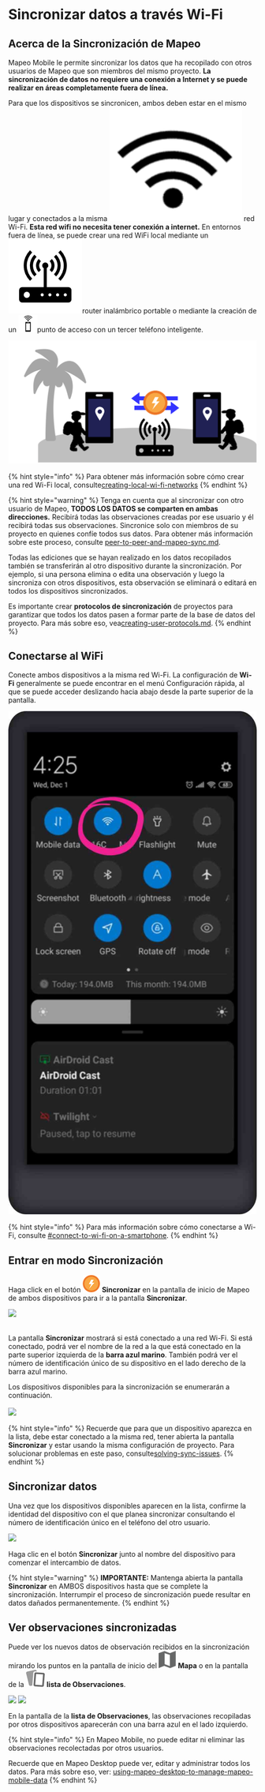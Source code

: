 # Sincronizar datos a través Wi-Fi

## Acerca de la Sincronización de Mapeo

Mapeo Mobile le permite sincronizar los datos que ha recopilado con otros usuarios de Mapeo que son miembros del mismo proyecto. **La sincronización de datos no requiere una conexión a Internet y se puede realizar en áreas completamente fuera de línea.**

Para que los dispositivos se sincronicen, ambos deben estar en el mismo lugar y conectados a la misma <img src="../../.gitbook/assets/wifi-cropped-01.png" alt="" data-size="line"> red Wi-Fi. **Esta red wifi no necesita tener conexión a internet.** En entornos fuera de línea, se puede crear una red WiFi local mediante un <img src="../../.gitbook/assets/image (23).png" alt="" data-size="line">router inalámbrico portable o mediante la creación de un <img src="../../.gitbook/assets/hotspot-icon.png" alt="" data-size="line">punto de acceso con un tercer teléfono inteligente.

![En entornos fuera de línea, puede crear una red WiFi local (sin Internet) utilizando un router inalámbrico portable.](<../../.gitbook/assets/image (36).png>)



{% hint style="info" %}
Para obtener más información sobre cómo crear una red Wi-Fi local, consulte[creating-local-wi-fi-networks](../troubleshooting/solving-sync-issues/creating-local-wi-fi-networks/ "mention")
{% endhint %}

{% hint style="warning" %}
Tenga en cuenta que al sincronizar con otro usuario de Mapeo, **TODOS LOS DATOS se comparten en ambas direcciones.** Recibirá todas las observaciones creadas por ese usuario y él recibirá todas sus observaciones. Sincronice solo con miembros de su proyecto en quienes confíe todos sus datos. Para obtener más información sobre este proceso, consulte [peer-to-peer-and-mapeo-sync.md](../../vision-general/about-mapeo/peer-to-peer-and-mapeo-sync.md "mention").

Todas las ediciones que se hayan realizado en los datos recopilados también se transferirán al otro dispositivo durante la sincronización. Por ejemplo, si una persona elimina o edita una observación y luego la sincroniza con otros dispositivos, esta observación se eliminará o editará en todos los dispositivos sincronizados.&#x20;

Es importante crear **protocolos de sincronización** de proyectos para garantizar que todos los datos pasen a formar parte de la base de datos del proyecto. Para más sobre eso, vea[creating-user-protocols.md](../essentials-for-a-successful-mapeo-project/creating-user-protocols.md "mention").
{% endhint %}

## Conectarse al WiFi

Conecte ambos dispositivos a la misma red Wi-Fi. La configuración de **Wi-Fi** generalmente se puede encontrar en el menú Configuración rápida, al que se puede acceder deslizando hacia abajo desde la parte superior de la pantalla.

![](<../../.gitbook/assets/WiFi phone activate.jpg>)

{% hint style="info" %}
Para más información sobre cómo conectarse a Wi-Fi, consulte [#connect-to-wi-fi-on-a-smartphone](../troubleshooting/solving-sync-issues/connecting-to-wi-fi.md#connect-to-wi-fi-on-a-smartphone "mention").
{% endhint %}

## Entrar en modo Sincronización

Haga click en el botón <img src="../../.gitbook/assets/app_icons_Sync_35px.png" alt="" data-size="line"> **Sincronizar** en la pantalla de inicio de Mapeo de ambos dispositivos para ir a la pantalla **Sincronizar**.

![](../../.gitbook/assets/Sync\_screen\_button.jpg)

\
La pantalla **Sincronizar** mostrará si está conectado a una red Wi-Fi. Si está conectado, podrá ver el nombre de la red a la que está conectado en la parte superior izquierda de la **barra azul marino**. También podrá ver el número de identificación único de su dispositivo en el lado derecho de la barra azul marino.

Los dispositivos disponibles para la sincronización se enumerarán a continuación.\
\
​![](https://files.gitbook.com/v0/b/gitbook-x-prod.appspot.com/o/spaces%2F-MYBEBKX0wx5\_bwmCf0q-887967055%2Fuploads%2FLMfz6FgtUzVMUJtIYZow%2FSync\_screen\_with\_mobile.jpg?alt=media\&token=460df577-a234-4375-8db4-b4f31201e8e8)​

{% hint style="info" %}
Recuerde que para que un dispositivo aparezca en la lista, debe estar conectado a la misma red, tener abierta la pantalla **Sincronizar** y estar usando la misma configuración de proyecto. Para solucionar problemas en este paso, consulte[solving-sync-issues](../troubleshooting/solving-sync-issues/ "mention").
{% endhint %}

## Sincronizar datos&#x20;

Una vez que los dispositivos disponibles aparecen en la lista, confirme la identidad del dispositivo con el que planea sincronizar consultando el número de identificación único en el teléfono del otro usuario.

![](../../.gitbook/assets/Sync\_screen\_mobile\_sync\_button.jpg)

Haga clic en el botón **Sincronizar** junto al nombre del dispositivo para comenzar el intercambio de datos.

{% hint style="warning" %}
**IMPORTANTE:** Mantenga abierta la pantalla **Sincronizar** en AMBOS dispositivos hasta que se complete la sincronización. Interrumpir el proceso de sincronización puede resultar en datos dañados permanentemente.
{% endhint %}

## Ver observaciones sincronizadas

Puede ver los nuevos datos de observación recibidos en la sincronización mirando los puntos en la pantalla de inicio del <img src="../../.gitbook/assets/app-icons_Map_view.png" alt="" data-size="line"> **Mapa** o en la pantalla de la <img src="../../.gitbook/assets/app icons_observation-list_35px.png" alt="" data-size="line"> **lista de Observaciones**.

![](../../.gitbook/assets/Observations\_list\_button.jpg)  ![](../../.gitbook/assets/Observations\_list\_screen\_with\_synced\_data.jpg)

En la pantalla de la **lista de Observaciones**, las observaciones recopiladas por otros dispositivos aparecerán con una barra azul en el lado izquierdo.

{% hint style="info" %}
En Mapeo Mobile, no puede editar ni eliminar las observaciones recolectadas por otros usuarios.

Recuerde que en Mapeo Desktop puede ver, editar y administrar todos los datos. Para más sobre eso, ver: [using-mapeo-desktop-to-manage-mapeo-mobile-data](../mapeo-desktop-use/using-mapeo-desktop-to-manage-mapeo-mobile-data/ "mention")
{% endhint %}
